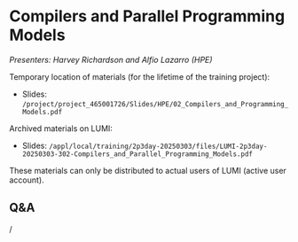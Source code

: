 # Compilers and Parallel Programming Models

*Presenters: Harvey Richardson and Alfio Lazarro (HPE)*

<!-- Course materials will be provided during and after the course. -->

Temporary location of materials (for the lifetime of the training project):

-   Slides: `/project/project_465001726/Slides/HPE/02_Compilers_and_Programming_Models.pdf`

Archived materials on LUMI:

-   Slides: `/appl/local/training/2p3day-20250303/files/LUMI-2p3day-20250303-302-Compilers_and_Parallel_Programming_Models.pdf`

<!--
-   Recording: `/appl/local/training/2p3day-20250303/recordings/302-Compilers_and_Parallel_Programming_Models.mp4`
-->

<!--
-   Could add references from the last slide?
-->

These materials can only be distributed to actual users of LUMI (active user account).

<!--
!!! Note "Alternative for modifying `LD_LIBRARY_PATH`"
    Instead of using
    ```LD_LIBRARY_PATH=$CRAY_LD_LIBRARY_PATH:$LD_LIBRARY_PATH```,
    you can also use the module [lumi-CrayPath](https://lumi-supercomputer.github.io/LUMI-EasyBuild-docs/l/lumi-CrayPath/). 
    Loading it essentially does that setting for `LD_LIBRARY_PATH`, unloading tries to restore the old situation, 
    and reloading while the module is already loaded, will adapt to a possibly modified `$CRAY_LD_LIBRARY_PATH`. 
    (So basically use it after loading all other modules that you need.)
-->

## Q&A

/
